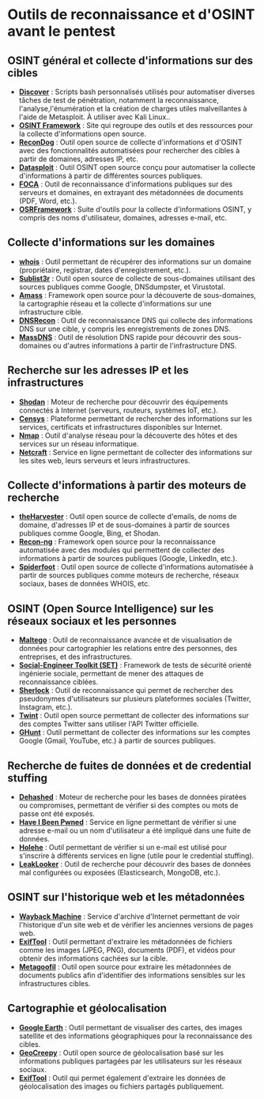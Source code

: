 # Outils de reconnaissance et d'OSINT avant le pentest


## OSINT général et collecte d'informations sur des cibles

- **[Discover](https://github.com/leebaird/discover)** : Scripts bash personnalisés utilisés pour automatiser diverses tâches de test de pénétration, notamment la reconnaissance, l'analyse,l'énumération et la création de charges utiles malveillantes à l'aide de Metasploit. À utiliser avec Kali Linux..
- **[OSINT Framework](https://osintframework.com/)** : Site qui regroupe des outils et des ressources pour la collecte d'informations open source.
- **[ReconDog](https://github.com/s0md3v/ReconDog)** : Outil open source de collecte d'informations et d'OSINT avec des fonctionnalités automatisées pour rechercher des cibles à partir de domaines, adresses IP, etc.
- **[Datasploit](https://github.com/DataSploit/datasploit)** : Outil OSINT open source conçu pour automatiser la collecte d'informations à partir de différentes sources publiques.
- **[FOCA](https://github.com/ElevenPaths/FOCA)** : Outil de reconnaissance d'informations publiques sur des serveurs et domaines, en extrayant des métadonnées de documents (PDF, Word, etc.).
- **[OSRFramework](https://github.com/i3visio/osrframework)** : Suite d'outils pour la collecte d'informations OSINT, y compris des noms d'utilisateur, domaines, adresses e-mail, etc.

## Collecte d'informations sur les domaines
- **[whois](https://www.whois.com/)** : Outil permettant de récupérer des informations sur un domaine (propriétaire, registrar, dates d'enregistrement, etc.).
- **[Sublist3r](https://github.com/aboul3la/Sublist3r)** : Outil open source de collecte de sous-domaines utilisant des sources publiques comme Google, DNSdumpster, et Virustotal.
- **[Amass](https://github.com/OWASP/Amass)** : Framework open source pour la découverte de sous-domaines, la cartographie réseau et la collecte d'informations sur une infrastructure cible.
- **[DNSRecon](https://github.com/darkoperator/dnsrecon)** : Outil de reconnaissance DNS qui collecte des informations DNS sur une cible, y compris les enregistrements de zones DNS.
- **[MassDNS](https://github.com/blechschmidt/massdns)** : Outil de résolution DNS rapide pour découvrir des sous-domaines ou d'autres informations à partir de l'infrastructure DNS.

## Recherche sur les adresses IP et les infrastructures
- **[Shodan](https://www.shodan.io/)** : Moteur de recherche pour découvrir des équipements connectés à Internet (serveurs, routeurs, systèmes IoT, etc.).
- **[Censys](https://censys.io/)** : Plateforme permettant de rechercher des informations sur les services, certificats et infrastructures disponibles sur Internet.
- **[Nmap](https://nmap.org/)** : Outil d'analyse réseau pour la découverte des hôtes et des services sur un réseau informatique.
- **[Netcraft](https://www.netcraft.com/)** : Service en ligne permettant de collecter des informations sur les sites web, leurs serveurs et leurs infrastructures.

## Collecte d'informations à partir des moteurs de recherche
- **[theHarvester](https://github.com/laramies/theHarvester)** : Outil open source de collecte d'emails, de noms de domaine, d'adresses IP et de sous-domaines à partir de sources publiques comme Google, Bing, et Shodan.
- **[Recon-ng](https://github.com/lanmaster53/recon-ng)** : Framework open source pour la reconnaissance automatisée avec des modules qui permettent de collecter des informations à partir de sources publiques (Google, LinkedIn, etc.).
- **[Spiderfoot](https://www.spiderfoot.net/)** : Outil open source de collecte d'informations automatisée à partir de sources publiques comme moteurs de recherche, réseaux sociaux, bases de données WHOIS, etc.

## OSINT (Open Source Intelligence) sur les réseaux sociaux et les personnes
- **[Maltego](https://www.maltego.com/)** : Outil de reconnaissance avancée et de visualisation de données pour cartographier les relations entre des personnes, des entreprises, et des infrastructures.
- **[Social-Engineer Toolkit (SET)](https://github.com/trustedsec/social-engineer-toolkit)** : Framework de tests de sécurité orienté ingénierie sociale, permettant de mener des attaques de reconnaissance ciblées.
- **[Sherlock](https://github.com/sherlock-project/sherlock)** : Outil de reconnaissance qui permet de rechercher des pseudonymes d'utilisateurs sur plusieurs plateformes sociales (Twitter, Instagram, etc.).
- **[Twint](https://github.com/twintproject/twint)** : Outil open source permettant de collecter des informations sur des comptes Twitter sans utiliser l'API Twitter officielle.
- **[GHunt](https://github.com/mxrch/GHunt)** : Outil permettant de collecter des informations sur les comptes Google (Gmail, YouTube, etc.) à partir de sources publiques.

## Recherche de fuites de données et de credential stuffing
- **[Dehashed](https://www.dehashed.com/)** : Moteur de recherche pour les bases de données piratées ou compromises, permettant de vérifier si des comptes ou mots de passe ont été exposés.
- **[Have I Been Pwned](https://haveibeenpwned.com/)** : Service en ligne permettant de vérifier si une adresse e-mail ou un nom d'utilisateur a été impliqué dans une fuite de données.
- **[Holehe](https://github.com/megadose/holehe)** : Outil permettant de vérifier si un e-mail est utilisé pour s'inscrire à différents services en ligne (utile pour le credential stuffing).
- **[LeakLooker](https://github.com/woj-ciech/LeakLooker)** : Outil de recherche pour découvrir des bases de données mal configurées ou exposées (Elasticsearch, MongoDB, etc.).

## OSINT sur l'historique web et les métadonnées
- **[Wayback Machine](https://archive.org/web/)** : Service d'archive d'Internet permettant de voir l'historique d'un site web et de vérifier les anciennes versions de pages web.
- **[ExifTool](https://exiftool.org/)** : Outil permettant d'extraire les métadonnées de fichiers comme les images (JPEG, PNG), documents (PDF), et vidéos pour obtenir des informations cachées sur la cible.
- **[Metagoofil](https://github.com/laramies/metagoofil)** : Outil open source pour extraire les métadonnées de documents publics afin d'identifier des informations sensibles sur les infrastructures cibles.

## Cartographie et géolocalisation
- **[Google Earth](https://earth.google.com/)** : Outil permettant de visualiser des cartes, des images satellite et des informations géographiques pour la reconnaissance des cibles.
- **[GeoCreepy](https://www.geocreepy.com/)** : Outil open source de géolocalisation basé sur les informations publiques partagées par les utilisateurs sur les réseaux sociaux.
- **[ExifTool](https://exiftool.org/)** : Outil qui permet également d'extraire les données de géolocalisation des images ou fichiers partagés publiquement.
